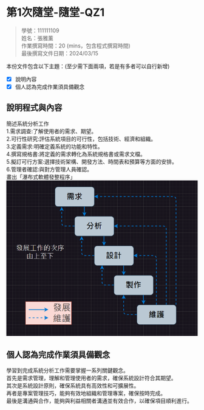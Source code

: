 # 第1次隨堂-隨堂-QZ1
>
>學號：111111109
><br />
>姓名：張雅薰
><br />
>作業撰寫時間：20 (mins，包含程式撰寫時間)
><br />
>最後撰寫文件日期：2024/03/15
>

本份文件包含以下主題：(至少需下面兩項，若是有多者可以自行新增)
- [x] 說明內容
- [x] 個人認為完成作業須具備觀念

## 說明程式與內容

簡述系統分析工作<br />
1.需求調查:了解使用者的需求、期望。<br />
2.可行性研究:評估系統項目的可行性，包括技術、經濟和組織。<br />
3.定義需求:明確定義系統的功能和特性。<br />
4.撰寫規格書:將定義的需求轉化為系統規格書或需求文檔。<br />
5.擬訂可行方案:選擇技術架構、開發方法、時間表和預算等方面的安排。<br />
6.管理者確認:與對方管理人員確認。<br />
畫出「瀑布式軟體發整程序」<br />
![Alt text](image.png)

## 個人認為完成作業須具備觀念
學習到完成系統分析工作需要掌握一系列關鍵觀念。<br />
首先是需求管理，理解和管理使用者的需求，確保系統設計符合其期望。<br />
其次是系統設計原則，確保系統具有高效性和可擴展性。<br />
再者是專案管理技巧，能夠有效地組織和管理專案，確保按時完成。<br />
最後是溝通與合作，能夠與利益相關者溝通並有效合作，以確保項目順利進行。
